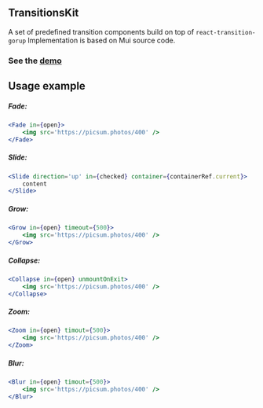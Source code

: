 ## TransitionsKit
A set of predefined transition components build on top of `react-transition-gorup`
Implementation is based on Mui source code.

### See the  [demo](https://denchiklut.github.io/transitions-kit)

## Usage example

##### Fade:
```jsx
<Fade in={open}>
    <img src='https://picsum.photos/400' />
</Fade>
```

##### Slide:
```jsx 
<Slide direction='up' in={checked} container={containerRef.current}>
    content
</Slide>
```

##### Grow:
```jsx
<Grow in={open} timeout={500}>
    <img src='https://picsum.photos/400' />
</Grow>

```

##### Collapse:
```jsx
<Collapse in={open} unmountOnExit>
    <img src='https://picsum.photos/400' />
</Collapse>
```

##### Zoom:

```jsx
<Zoom in={open} timout={500}>
    <img src='https://picsum.photos/400' />
</Zoom>
```

##### Blur:
```jsx
<Blur in={open} timout={500}>
    <img src='https://picsum.photos/400' />
</Blur>
```
